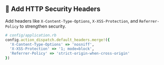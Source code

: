 ## 🚀 Add HTTP Security Headers

Add headers like `X-Content-Type-Options`, `X-XSS-Protection`, and `Referrer-Policy` to strengthen security.

```ruby
# config/application.rb
config.action_dispatch.default_headers.merge!({
  'X-Content-Type-Options' => 'nosniff',
  'X-XSS-Protection' => '1; mode=block',
  'Referrer-Policy' => 'strict-origin-when-cross-origin'
})
```
